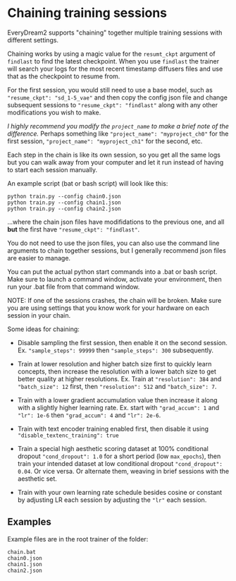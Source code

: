 # Chaining training sessions

EveryDream2 supports "chaining" together multiple training sessions with different settings.

Chaining works by using a magic value for the `resumt_ckpt` argument of `findlast` to find the latest checkpoint. When you use `findlast` the trainer will search your logs for the most recent timestamp diffusers files and use that as the checkpoint to resume from. 

For the first session, you would still need to use a base model, such as `"resume_ckpt": "sd_1-5_vae"` and then copy the config json file and change subsequent sessions to `"resume_ckpt": "findlast"` along with any other modifications you wish to make.

*I highly recommend you modify the `project_name` to make a brief note of the difference.* Perhaps something like `"project_name": "myproject_ch0"` for the first session, `"project_name": "myproject_ch1"` for the second, etc.

Each step in the chain is like its own session, so you get all the same logs but you can walk away from your computer and let it run instead of having to start each session manually.

An example script (bat or bash script) will look like this:

    python train.py --config chain0.json
    python train.py --config chain1.json
    python train.py --config chain2.json

...where the chain json files have modifidations to the previous one, and all **but** the first have `"resume_ckpt": "findlast"`.

You do not need to use the json files, you can also use the command line arguments to chain together sessions, but I generally recommend json files are easier to manage.

You can put the actual python start commands into a .bat or bash script.  Make sure to launch a command window, activate your environment, then run your .bat file from that command window.

NOTE: If one of the sessions crashes, the chain will be broken.  Make sure you are using settings that you know work for your hardware on each session in your chain.

Some ideas for chaining:

* Disable sampling the first session, then enable it on the second session.
    Ex. `"sample_steps": 99999` then `"sample_steps": 300` subsequently.

* Train at lower resolution and higher batch size first to quickly learn concepts, then increase the resolution with a lower batch size to get better quality at higher resolutions.
    Ex. Train at `"resolution": 384` and `"batch_size": 12` first, then `"resolution": 512` and `"batch_size": 7`.

* Train with a lower gradient accumulation value then increase it along with a slightly higher learning rate.
    Ex. start with `"grad_accum": 1` and `"lr": 1e-6` then `"grad_accum": 4` and `"lr": 2e-6`.

* Train with text encoder training enabled first, then disable it using `"disable_textenc_training": true`

* Train a special high aesthetic scoring dataset at 100% conditional dropout `"cond_dropout": 1.0` for a short period (low `max_epochs`), then train your intended dataset at low conditional dropout `"cond_dropout": 0.04`.  Or vice versa. Or alternate them, weaving in brief sessions with the aesthetic set.

* Train with your own learning rate schedule besides cosine or constant by adjusting LR each session by adjusting the `"lr"` each session.

## Examples

Example files are in the root trainer of the folder:

    chain.bat
    chain0.json
    chain1.json
    chain2.json